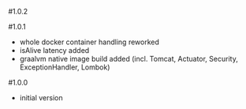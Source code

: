 #1.0.2

#1.0.1
- whole docker container handling reworked
- isAlive latency added
- graalvm native image build added (incl. Tomcat, Actuator, Security, ExceptionHandler, Lombok)

#1.0.0
- initial version

